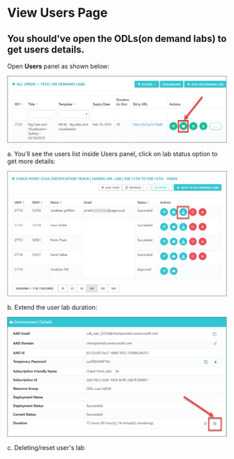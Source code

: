 # View Users Page
## You should've open the ODLs(on demand labs) to get users details.
Open **Users** panel as shown below:

 ![](images/useropen.png)

a. You'll see the users list inside Users panel, click on lab status option to get more details:

 ![](images/userdetails.png)

b. Extend the user lab duration:
  
 ![](images/labextend.png)


c. Deleting/reset user's lab
